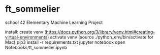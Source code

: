 # ft_sommelier
school 42
Elementary Machine Learning Project

install:
create venv (https://docs.python.org/3/library/venv.html#creating-virtual-environments)
activate venv (source ./python_env/bin/activate for Mac)
pip3 install -r requirements.txt
jupyter notebook
open Notebooks/ft_sommelier.ipynb